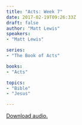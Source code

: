 ```yaml
---
title: "Acts: Week 7"
date: 2017-02-19T09:26:33Z
draft: false
author: "Matt Lewis"
speakers:
- "Matt Lewis"

series:
- "The Book of Acts"

books:
- "Acts"

topics:
- "Bible"
- "Jesus"

---
```

[Download audio.](https://s3-eu-west-1.amazonaws.com/renownchurch/sermons/2017/02/2017-02-19_ActsWeek7_LQ.mp3)